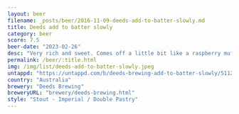 ```yaml
---
layout: beer
filename: _posts/beer/2016-11-09-deeds-add-to-batter-slowly.md
title: Deeds add to batter slowly
category: beer
score: 7.5
beer-date: "2023-02-26"
desc: "Very rich and sweet. Comes off a little bit like a raspberry muffin with those standard stout chocolate notes. Probably better for winter. I don’t think I could have 2 though"
permalink: /beer/:title.html
img: /img/list/deeds-add-to-batter-slowly.jpeg
untappd: "https://untappd.com/b/deeds-brewing-add-to-batter-slowly/5112588"
country: "Australia"
brewery: "Deeds Brewing"
breweryURL: "brewery/deeds-brewing.html"
style: "Stout - Imperial / Double Pastry"
---
```

